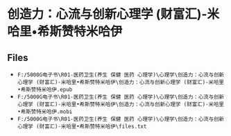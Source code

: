 # 创造力：心流与创新心理学 (财富汇)-米哈里•希斯赞特米哈伊

## Files

- `F:/5000G电子书\R01-医药卫生(养生 保健 医药 心理学)\心理学\创造力：心流与创新心理学 (财富汇)-米哈里•希斯赞特米哈伊\创造力：心流与创新心理学 (财富汇)-米哈里•希斯赞特米哈伊.epub`
- `F:/5000G电子书\R01-医药卫生(养生 保健 医药 心理学)\心理学\创造力：心流与创新心理学 (财富汇)-米哈里•希斯赞特米哈伊\创造力：心流与创新心理学 (财富汇)-米哈里•希斯赞特米哈伊.mobi`
- `F:/5000G电子书\R01-医药卫生(养生 保健 医药 心理学)\心理学\创造力：心流与创新心理学 (财富汇)-米哈里•希斯赞特米哈伊\files.txt`
